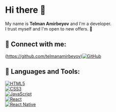 # Hi there 👋  

My name is **Telman Amirbeyov** and I'm a developer.  
I trust myself and I'm open to new offers. 💪  

## 🔗 Connect with me:  
(https://github.com/telmanamirbeyov)[![GitHub](https://img.shields.io/badge/GitHub-%23000?style=flat&logo=github&logoColor=white)](https://github.com/Teoqram)


## 🚀 Languages and Tools:  
[![HTML5](https://img.shields.io/badge/HTML5-%23E34F26.svg?style=for-the-badge&logo=html5&logoColor=white)](https://developer.mozilla.org/en-US/docs/Web/HTML)  
[![CSS3](https://img.shields.io/badge/CSS3-%231572B6.svg?style=for-the-badge&logo=css3&logoColor=white)](https://developer.mozilla.org/en-US/docs/Web/CSS)  
[![JavaScript](https://img.shields.io/badge/JavaScript-%23F7DF1E.svg?style=for-the-badge&logo=javascript&logoColor=black)](https://developer.mozilla.org/en-US/docs/Web/JavaScript)  
[![React](https://img.shields.io/badge/React-%2361DAFB.svg?style=for-the-badge&logo=react&logoColor=black)](https://react.dev/)  
[![React Native](https://img.shields.io/badge/React%20Native-%2361DAFB.svg?style=for-the-badge&logo=react&logoColor=black)](https://reactnative.dev/)  
